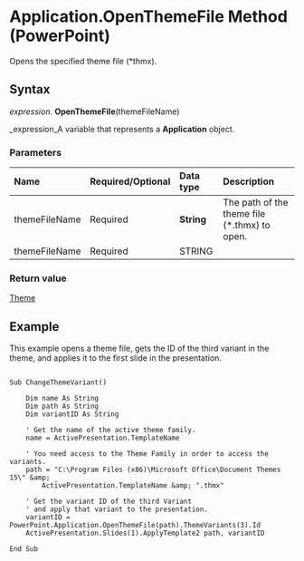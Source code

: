 
# Application.OpenThemeFile Method (PowerPoint)

Opens the specified theme file (*thmx).


## Syntax

 _expression_. **OpenThemeFile**(themeFileName)

 _expression_A variable that represents a  **Application** object.


### Parameters



|**Name**|**Required/Optional**|**Data type**|**Description**|
|:-----|:-----|:-----|:-----|
|themeFileName|Required| **String**|The path of the theme file (*.thmx) to open.|
|themeFileName|Required|STRING||

### Return value

 [Theme](f541387f-6cf4-1bae-97e4-534ef7fba040.md)


## Example

This example opens a theme file, gets the ID of the third variant in the theme, and applies it to the first slide in the presentation.


```

Sub ChangeThemeVariant()

    Dim name As String
    Dim path As String
    Dim variantID As String
    
    ' Get the name of the active theme family.
    name = ActivePresentation.TemplateName

    ' You need access to the Theme Family in order to access the variants.
    path = "C:\Program Files (x86)\Microsoft Office\Document Themes 15\" &amp; _
        ActivePresentation.TemplateName &amp; ".thmx"

    ' Get the variant ID of the third Variant
    ' and apply that variant to the presentation.
    variantID = PowerPoint.Application.OpenThemeFile(path).ThemeVariants(3).Id
    ActivePresentation.Slides(1).ApplyTemplate2 path, variantID

End Sub
```

